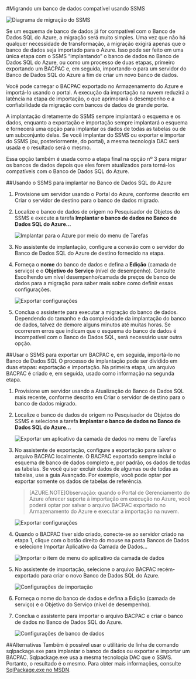 <properties
   pageTitle="Migrando para o Banco de Dados SQL usando SSMS"
   description="Banco de Dados SQL do Microsoft Azure, migrar banco de dados sql, migrar usando ssms"
   services="sql-database"
   documentationCenter=""
   authors="pehteh"
   manager="jeffreyg"
   editor="monicar"/>

<tags
   ms.service="sql-database"
   ms.devlang="NA"
   ms.topic="article"
   ms.tgt_pltfrm="NA"
   ms.workload="data-management"
   ms.date="04/14/2015"
   ms.author="pehteh"/>

#Migrando um banco de dados compatível usando SSMS 

![Diagrama de migração do SSMS](./media/sql-database-migrate-ssms/01SSMSDiagram.png)

Se um esquema de banco de dados já for compatível com o Banco de Dados SQL do Azure, a migração será muito simples. Uma vez que não há qualquer necessidade de transformação, a migração exigirá apenas que o banco de dados seja importado para o Azure. Isso pode ser feito em uma única etapa com o SSMS “implantando” o banco de dados no Banco de Dados SQL do Azure, ou como um processo de duas etapas, primeiro exportando um BACPAC e, em seguida, importando-o para um servidor do Banco de Dados SQL do Azure a fim de criar um novo banco de dados.

Você pode carregar o BACPAC exportado no Armazenamento do Azure e importá-lo usando o portal. A execução da importação na nuvem reduzirá a latência na etapa de importação, o que aprimorará o desempenho e a confiabilidade da migração com bancos de dados de grande porte.

A implantação diretamente do SSMS sempre implantará o esquema e os dados, enquanto a exportação e importação sempre implantará o esquema e fornecerá uma opção para implantar os dados de todas as tabelas ou de um subconjunto delas. Se você implantar do SSMS ou exportar e importar do SSMS (ou, posteriormente, do portal), a mesma tecnologia DAC será usada e o resultado será o mesmo.

Essa opção também é usada como a etapa final na opção nº 3 para migrar os bancos de dados depois que eles forem atualizados para torná-los compatíveis com o Banco de Dados SQL do Azure.

##Usando o SSMS para implantar no Banco de Dados SQL do Azure
1.	Provisione um servidor usando o Portal do Azure, conforme descrito em Criar o servidor de destino para o banco de dados migrado.
2. Localize o banco de dados de origem no Pesquisador de Objetos do SSMS e execute a tarefa **Implantar o banco de dados no Banco de Dados SQL do Azure...**

	![Implantar para o Azure por meio do menu de Tarefas](./media/sql-database-migrate-ssms/02MigrateusingSSMS.png)

3.	No assistente de implantação, configure a conexão com o servidor do Banco de Dados SQL do Azure de destino fornecido na etapa.
4.	Forneça o **nome** do banco de dados e defina a **Edição** (camada de serviço) e o **Objetivo do Serviço** (nível de desempenho). Consulte Escolhendo um nível desempenho/camada de preços de banco de dados para a migração para saber mais sobre como definir essas configurações. 

	![Exportar configurações](./media/sql-database-migrate-ssms/03MigrateusingSSMS.png)

5.	Conclua o assistente para executar a migração do banco de dados. Dependendo do tamanho e da complexidade da implantação do banco de dados, talvez de demore alguns minutos até muitas horas. Se ocorrerem erros que indicam que o esquema do banco de dados é incompatível com o Banco de Dados SQL, será necessário usar outra opção.

##Usar o SSMS para exportar um BACPAC e, em seguida, importá-lo no Banco de Dados SQL
O processo de implantação pode ser dividido em duas etapas: exportação e importação. Na primeira etapa, um arquivo BACPAC é criado e, em seguida, usado como informação na segunda etapa.

1.	Provisione um servidor usando a Atualização do Banco de Dados SQL mais recente, conforme descrito em Criar o servidor de destino para o banco de dados migrado.
2.	Localize o banco de dados de origem no Pesquisador de Objetos do SSMS e selecione a tarefa **Implantar o banco de dados no Banco de Dados SQL do Azure...**

	![Exportar um aplicativo da camada de dados no menu de Tarefas](./media/sql-database-migrate-ssms/04MigrateusingSSMS.png)

3. No assistente de exportação, configure a exportação para salvar o arquivo BACPAC localmente. O BACPAC exportado sempre inclui o esquema de banco de dados completo e, por padrão, os dados de todas as tabelas. Se você quiser excluir dados de algumas ou de todas as tabelas, use a guia Avançado. Por exemplo, você pode optar por exportar somente os dados de tabelas de referência.
	>[AZURE.NOTE]Observação: quando o Portal de Gerenciamento do Azure oferecer suporte à importação em execução no Azure, você poderá optar por salvar o arquivo BACPAC exportado no Armazenamento do Azure e executar a importação na nuvem.

	![Exportar configurações](./media/sql-database-migrate-ssms/05MigrateusingSSMS.png)

4.	Quando o BACPAC tiver sido criado, conecte-se ao servidor criado na etapa 1, clique com o botão direito do mouse na pasta Bancos de Dados e selecione Importar Aplicativo da Camada de Dados...

	![Importar o item de menu do aplicativo da camada de dados](./media/sql-database-migrate-ssms/06MigrateusingSSMS.png)

5.	No assistente de importação, selecione o arquivo BACPAC recém-exportado para criar o novo Banco de Dados SQL do Azure.

	![Configurações de importação](./media/sql-database-migrate-ssms/07MigrateusingSSMS.png)

6.	Forneça o nome do banco de dados e defina a Edição (camada de serviço) e o Objetivo do Serviço (nível de desempenho).
	 
7.	Conclua o assistente para importar o arquivo BACPAC e criar o banco de dados no Banco de Dados SQL do Azure.

	![Configurações de banco de dados](./media/sql-database-migrate-ssms/08MigrateusingSSMS.png)
 
##Alternativas
Também é possível usar o utilitário de linha de comando sqlpackage.exe para implantar o banco de dados ou exportar e importar um BACPAC. Sqlpackage.exe usa a mesma tecnologia DAC que o SSMS. Portanto, o resultado é o mesmo. Para obter mais informações, consulte [SqlPackage.exe no MSDN](https://msdn.microsoft.com/library/hh550080.aspx).

<!---HONumber=July15_HO2-->